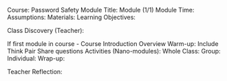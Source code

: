 Course: Password Safety
Module Title: Module (1/1)
Module Time:
Assumptions:
Materials:
Learning Objectives:

Class Discovery (Teacher):

If first module in course - Course Introduction Overview
Warm-up:
Include Think Pair Share questions
Activities (Nano-modules):
    Whole Class:
    Group:
    Individual:
Wrap-up:

Teacher Reflection: